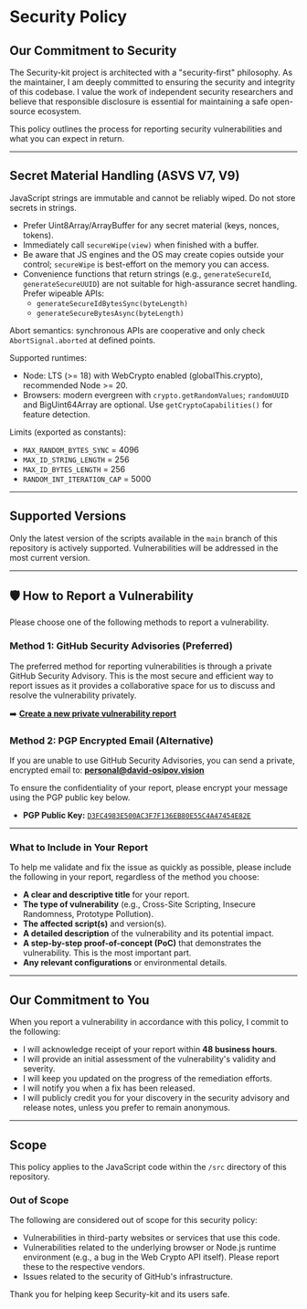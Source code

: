 # Security Policy

## Our Commitment to Security

The Security-kit project is architected with a "security-first" philosophy. As the maintainer, I am deeply committed to ensuring the security and integrity of this codebase. I value the work of independent security researchers and believe that responsible disclosure is essential for maintaining a safe open-source ecosystem.

This policy outlines the process for reporting security vulnerabilities and what you can expect in return.

---

## Secret Material Handling (ASVS V7, V9)

JavaScript strings are immutable and cannot be reliably wiped. Do not store secrets in strings.

- Prefer Uint8Array/ArrayBuffer for any secret material (keys, nonces, tokens).
- Immediately call `secureWipe(view)` when finished with a buffer.
- Be aware that JS engines and the OS may create copies outside your control; `secureWipe` is best-effort on the memory you can access.
- Convenience functions that return strings (e.g., `generateSecureId`, `generateSecureUUID`) are not suitable for high-assurance secret handling. Prefer wipeable APIs:
  - `generateSecureIdBytesSync(byteLength)`
  - `generateSecureBytesAsync(byteLength)`

Abort semantics: synchronous APIs are cooperative and only check `AbortSignal.aborted` at defined points.

Supported runtimes:
- Node: LTS (>= 18) with WebCrypto enabled (globalThis.crypto), recommended Node >= 20.
- Browsers: modern evergreen with `crypto.getRandomValues`; `randomUUID` and BigUint64Array are optional. Use `getCryptoCapabilities()` for feature detection.

Limits (exported as constants):
- `MAX_RANDOM_BYTES_SYNC` = 4096
- `MAX_ID_STRING_LENGTH` = 256
- `MAX_ID_BYTES_LENGTH` = 256
- `RANDOM_INT_ITERATION_CAP` = 5000

---

## Supported Versions

Only the latest version of the scripts available in the `main` branch of this repository is actively supported. Vulnerabilities will be addressed in the most current version.

---

## 🛡️ How to Report a Vulnerability

Please choose one of the following methods to report a vulnerability.

### Method 1: GitHub Security Advisories (Preferred)

The preferred method for reporting vulnerabilities is through a private GitHub Security Advisory. This is the most secure and efficient way to report issues as it provides a collaborative space for us to discuss and resolve the vulnerability privately.

➡️ **[Create a new private vulnerability report](https://github.com/DavidOsipov/security-kit/security/advisories/new)**

### Method 2: PGP Encrypted Email (Alternative)

If you are unable to use GitHub Security Advisories, you can send a private, encrypted email to:
**personal@david-osipov.vision**

To ensure the confidentiality of your report, please encrypt your message using the PGP public key below.

- **PGP Public Key:** [`D3FC4983E500AC3F7F136EB80E55C4A47454E82E`](https://openpgpkey.david-osipov.vision/.well-known/openpgpkey/david-osipov.vision/D3FC4983E500AC3F7F136EB80E55C4A47454E82E.asc)

---

### What to Include in Your Report

To help me validate and fix the issue as quickly as possible, please include the following in your report, regardless of the method you choose:

- **A clear and descriptive title** for your report.
- **The type of vulnerability** (e.g., Cross-Site Scripting, Insecure Randomness, Prototype Pollution).
- **The affected script(s)** and version(s).
- **A detailed description** of the vulnerability and its potential impact.
- **A step-by-step proof-of-concept (PoC)** that demonstrates the vulnerability. This is the most important part.
- **Any relevant configurations** or environmental details.

---

## Our Commitment to You

When you report a vulnerability in accordance with this policy, I commit to the following:

- I will acknowledge receipt of your report within **48 business hours**.
- I will provide an initial assessment of the vulnerability's validity and severity.
- I will keep you updated on the progress of the remediation efforts.
- I will notify you when a fix has been released.
- I will publicly credit you for your discovery in the security advisory and release notes, unless you prefer to remain anonymous.

---

## Scope

This policy applies to the JavaScript code within the `/src` directory of this repository.

### Out of Scope

The following are considered out of scope for this security policy:

- Vulnerabilities in third-party websites or services that use this code.
- Vulnerabilities related to the underlying browser or Node.js runtime environment (e.g., a bug in the Web Crypto API itself). Please report these to the respective vendors.
- Issues related to the security of GitHub's infrastructure.

Thank you for helping keep Security-kit and its users safe.
